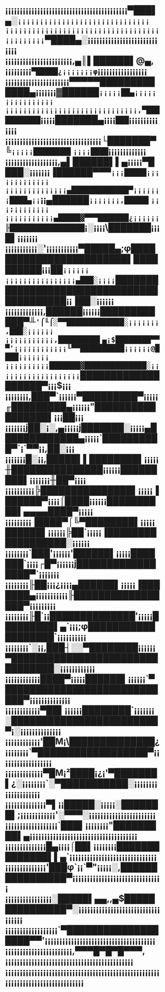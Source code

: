 ¡¡¡¡¡¡¡¡¡¡¡¡¡¡¡¡¡¡¡¡¡¡¡¡¡¡¡¡¡¡¡¡¡¡¡¡¡¡¡¡¡¡▀███▌▄░`¡¡¡¡¡¡¡¡¡¡¡¡¡¡¡¡¡¡¡¡¡¡¡¡¡¡¡¡¡¡
¡¡¡¡¡¡¡¡¡¡¡¡¡¡¡¡¡¡¡¡¡¡¡¡¡¡¡¡¡¡¡¡¡¡¡¡¡¡¡¡¡¡¡¡`▀████▄░¡¡¡¡¡¡¡¡¡¡¡¡¡¡¡¡¡¡¡¡¡¡¡¡¡¡¡¡
¡¡¡¡¡¡¡¡¡¡¡¡¡¡¡¡¡¡¡¡¡¡¡,▄║▌██████▌@▄,¡¡¡¡¡¡¡¡¡`▀█████¿¡¡¡¡¡¡¡φ`¡¡¡¡¡¡¡¡¡¡¡¡¡¡¡¡¡
¡¡¡¡¡¡¡¡¡¡¡¡¡¡¡¡¡¡¡¡¡¡▀▀▀▀▀█████████████▄¡¡¡¡¡¡¡▓██████`¡¡¡¡¡██▄¡¡¡¡¡¡¡¡¡¡¡¡¡¡¡¡
¡¡¡¡¡¡¡¡¡¡¡¡¡¡¡¡¡¡¡¡¡¡¡¡¡¡¡¡¡¡,▀███████████`¡¡¡¡¡███████▄¡¡¡¡`███`¡¡¡¡¡¡¡¡¡¡¡¡¡¡
¡¡¡¡¡¡¡¡¡¡¡¡¡¡¡¡¡¡¡¡¡¡¡¡¡¡¡¡¡¡¡¡¡└███████▀╚`¡¡¡¡¡████████▌¡¡¡¡████`¡¡¡¡¡¡¡¡¡¡¡¡¡
¡¡¡¡¡¡¡¡¡¡¡¡¡¡¡¡¡¡,▄▌██████▌▌▄¡¡¡¡¡▀████░¡¡¡¡¡¡¡▐██████▀▀▀`¡¡¡█████¡¡¡¡¡¡¡¡¡¡¡¡¡
¡¡¡¡¡¡¡¡¡¡¡¡¡¡▄█████████████▀¡¡¡¡¡¡¡████▄¡¡`¡¡▄██████`¡¡¡¡¡¡¡,█████▌¡¡¡;¡¡¡¡¡¡¡¡
¡¡¡¡¡¡¡¡¡¡¡▄█████▓▀▀▀███████¿¡¡¡¡¡¡╟█████████████████`¡░¡¡¡¡\███████¡¡¡█▌¡¡¡¡¡¡¡
¡¡¡¡¡¡¡¡¡¡¡░'¡¡¡¡¡¡¡¡¡¡¡▀█████▄;φ████████████████████████▌██████████¡¡¡██`¡¡¡¡¡¡
¡¡¡¡¡¡¡¡¡¡¡¡¡¡¡¡▄███░¡¡¡¡`██████████████████████████████████████████¡¡▐██░¡¡¡¡¡¡
¡¡¡¡¡¡¡¡¡¡¡¡¡,██████¡¡¡¡¡¡████████████▀╨`'⌠╙⌠░▀▀█████████████░¡¡¡¡¡¡¡,███░¡¡¡¡¡¡
¡¡¡¡¡¡¡¡¡¡¡,█████████▌▄¡$████████▀▀▀'¡¡¡¡¡¡¡¡¡¡¡¡╙▀▀██████████¡¡¡¡¡¡@████¡¡¡¡¡¡¡
¡¡¡¡¡¡¡¡¡¡███████▓██████████████░¡¡¡¡¡¡¡¡¡¡¡¡¡¡¡¡¡¡¡`███████████████████▀¡¡¡$¡¡¡
¡¡¡¡¡¡¡¡,███▀`¡¡¡¡¡¡▀█████████▀¡¡¡¡¡╓█████████▄¡¡¡¡¡¡"█████████████████▌¡¡¡██¡¡¡
¡¡¡¡¡¡¡j██░¡░,▄¡¡¡¡¡j███████░¡¡¡¡¡▄█████████████▄¡¡¡¡¡`██████████▀`¡`▀▀¡¡,██░¡¡¡
¡¡¡¡¡¡¡█░¡¡,█████▌▌████████▌¡¡¡¡¡╫███████████████¡¡¡¡¡¡█████████▌¡¡¡¡¡¡¡╫██▀¡¡¡¡
¡¡¡¡¡¡¡¡¡¡╠███████████████▌¡¡¡¡¡▐██████▀¡¡¡¡⌠████¡¡¡¡¡¡██████████▌▄▄▄▄████▀¡¡¡¡¡
¡¡¡¡¡¡¡¡¡▐████▀⌠╚▀████████▌¡¡¡¡¡██████▌¡¡¡¡¡¡╠██`¡¡¡¡¡▐██████████████████░¡¡¡¡¡¡
¡¡¡¡¡¡¡¡`███'¡¡¡¡¡¡'██████▌¡¡¡¡¡███████`¡¡¡¡┌█▀¡¡¡¡¡¡j█████████████████▀`¡¡¡¡¡¡¡
¡¡¡¡¡¡¡¡╟██¡¡¡¿¡¡¡¡▄██████▌¡¡¡¡¡▐███████▄¡¡¡¡¡¡¡¡¡¡¡╟█████████████████▀¡¡¡¡¡¡¡¡¡
¡¡¡¡¡¡¡¡╟█`¡¡██████████████'¡¡¡¡¡█████████▌▄`¡¡¡;φ███████████████████`¡¡¡¡¡¡¡¡¡¡
¡¡¡¡¡¡¡¡`░¡¡,███┤░░▀████████¡¡¡¡¡¡▀████████████████████████████████░¡¡¡¡¡¡¡¡¡¡¡¡
¡¡¡¡¡¡¡¡¡¡¡¡████▀¡¡¡¡¡██████▌¡¡¡¡¡¡`▀████████████████████████████▀¡¡¡¡¡¡¡¡¡¡¡¡¡¡
¡¡¡¡¡¡¡¡¡¡¡¡▀██▌¡¡¡¡¡¡████████`¡¡¡¡¡¡¡░████████████████████████▀¡░¡¡¡¡¡¡¡¡¡¡¡¡¡¡
¡¡¡¡¡¡¡¡¡¡¡¡'██M¡\██████████████¿¡¡¡¡¡¡¡¡`▀██████████████████▀¡¡¡¡¡¡¡¡¡¡¡¡¡¡¡¡¡¡
¡¡¡¡¡¡¡¡¡¡¡¡¡▀█M¡²████¡¿¡'▀███████▌¿░¡¡¡¡¡¡¡¡`░▀███████████░¡¡¡¡¡¡¡¡¡¡¡¡¡¡¡¡¡¡¡¡
¡¡¡¡¡¡¡¡¡¡¡¡¡¡▀▌¡¡█████░¡¡¡¡¡░███████▌;¡¡¡¡¡¡¡¡¡¡¡¡'░▀▀▀░¡¡¡¡¡¡¡¡¡¡¡¡¡¡¡¡¡¡¡¡¡¡¡
¡¡¡¡¡¡¡¡¡¡¡¡¡¡¡¡¡¡`███▌¡¡¡¡¡¡¡¡"█████████▌▄¡¡¡¡¡¡¡¡¡¡¡¡¡¡¡¡¡¡¡¡¡¡¡¡¡¡¡¡¡¡¡¡¡¡¡¡¡
¡¡¡¡¡¡¡¡¡¡¡¡¡¡█▄¡¡¡¡⌠██▌¡¡¡¡¡¡¡¡██████████████▌▌▄`¡¡¡¡¡¡¡¡¡¡¡¡¡¡¡¡¡¡¡¡¡¡¡¡¡¡¡¡¡¡
¡¡¡¡¡¡¡¡¡¡¡¡¡¡'███φ`¡¡`▀"¡¡¡¡¡░,████████████████▀¡¡¡¡¡¡¡¡¡¡¡¡¡¡¡¡¡¡¡¡¡¡¡¡¡¡¡¡¡¡¡
¡¡¡¡¡¡¡¡¡¡¡¡¡¡¡¡░█████▌▄▄,,▄$███████████████▀░¡¡¡¡¡¡¡¡¡¡¡¡¡¡¡¡¡¡¡¡¡¡¡¡¡¡¡¡¡¡¡¡¡¡
¡¡¡¡¡¡¡¡¡¡¡¡¡¡¡¡¡¡`▀███████████████████▀▀'¡¡¡¡¡¡¡¡¡¡¡¡¡¡¡¡¡¡¡¡¡¡¡¡¡¡¡¡¡¡¡¡¡¡¡¡¡¡
¡¡¡¡¡¡¡¡¡¡¡¡¡¡¡¡¡¡¡¡¡¡¡,▀▀▀█▀█▀█▀▀▀,¡¡¡¡¡¡¡¡¡¡¡¡¡¡¡¡¡¡¡¡¡¡¡¡¡¡¡¡¡¡¡¡¡¡¡¡¡¡¡¡¡¡¡¡
¡¡¡¡¡¡¡¡¡¡¡¡¡¡¡¡¡¡¡¡¡¡¡¡¡¡¡¡¡¡¡¡¡¡¡¡¡¡¡¡¡¡¡¡¡¡¡¡¡¡¡¡¡¡¡¡¡¡¡¡¡¡¡¡¡¡¡¡¡¡¡¡¡¡¡¡¡¡¡¡
================================================================================

